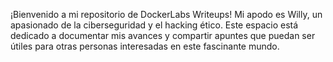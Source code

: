 ¡Bienvenido a mi repositorio de DockerLabs Writeups! 
Mi apodo es Willy, un apasionado de la ciberseguridad y el hacking ético. Este espacio está dedicado a documentar mis avances y compartir apuntes que puedan ser útiles para otras personas interesadas en este fascinante mundo.
